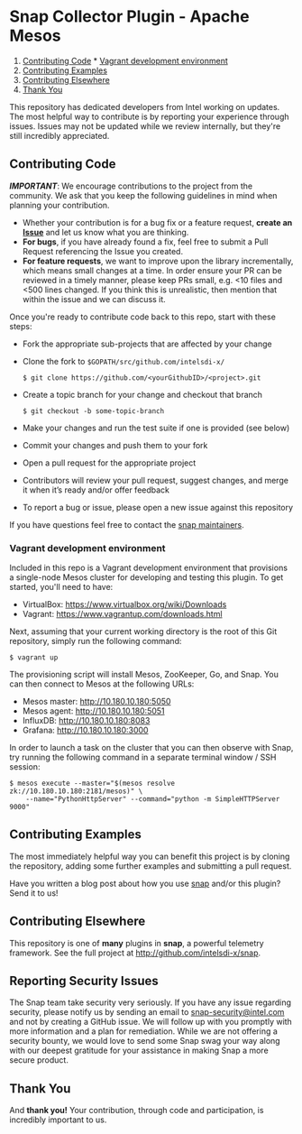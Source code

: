 # Snap Collector Plugin - Apache Mesos

  1. [Contributing Code](#contributing-code)
    * [Vagrant development environment](#vagrant-development-environment)
  2. [Contributing Examples](#contributing-examples)
  3. [Contributing Elsewhere](#contributing-elsewhere)
  4. [Thank You](#thank-you)

This repository has dedicated developers from Intel working on updates. The most helpful way to contribute is by
reporting your experience through issues. Issues may not be updated while we review internally, but they're still
incredibly appreciated.

## Contributing Code
**_IMPORTANT_**: We encourage contributions to the project from the community. We ask that you keep the following
guidelines in mind when planning your contribution.

  * Whether your contribution is for a bug fix or a feature request, **create an [Issue][create-issue]** and let us know
   what you are thinking.
  * **For bugs**, if you have already found a fix, feel free to submit a Pull Request referencing the Issue you created.
  * **For feature requests**, we want to improve upon the library incrementally, which means small changes at a time. In
   order ensure your PR can be reviewed in a timely manner, please keep PRs small, e.g. <10 files and <500 lines
   changed. If you think this is unrealistic, then mention that within the issue and we can discuss it.

Once you're ready to contribute code back to this repo, start with these steps:

  * Fork the appropriate sub-projects that are affected by your change
  * Clone the fork to `$GOPATH/src/github.com/intelsdi-x/`

    ```
    $ git clone https://github.com/<yourGithubID>/<project>.git
    ```

  * Create a topic branch for your change and checkout that branch

    ```
    $ git checkout -b some-topic-branch
    ```

  * Make your changes and run the test suite if one is provided (see below)
  * Commit your changes and push them to your fork
  * Open a pull request for the appropriate project
  * Contributors will review your pull request, suggest changes, and merge it when it’s ready and/or offer feedback
  * To report a bug or issue, please open a new issue against this repository

If you have questions feel free to contact the [snap maintainers][snap-maintainers].

### Vagrant development environment
Included in this repo is a Vagrant development environment that provisions a single-node Mesos cluster for developing
and testing this plugin. To get started, you'll need to have:

  * VirtualBox: <https://www.virtualbox.org/wiki/Downloads>
  * Vagrant: <https://www.vagrantup.com/downloads.html>

Next, assuming that your current working directory is the root of this Git repository, simply run the following command:

```
$ vagrant up
```

The provisioning script will install Mesos, ZooKeeper, Go, and Snap. You can then connect to Mesos at the following
URLs:

  * Mesos master: <http://10.180.10.180:5050>
  * Mesos agent: <http://10.180.10.180:5051>
  * InfluxDB: <http://10.180.10.180:8083>
  * Grafana: <http://10.180.10.180:3000>

In order to launch a task on the cluster that you can then observe with Snap, try running the following command in a
separate terminal window / SSH session:

```
$ mesos execute --master="$(mesos resolve zk://10.180.10.180:2181/mesos)" \
    --name="PythonHttpServer" --command="python -m SimpleHTTPServer 9000"
```

## Contributing Examples
The most immediately helpful way you can benefit this project is by cloning the repository, adding some further examples
and submitting a pull request.

Have you written a blog post about how you use [snap](http://github.com/intelsdi-x/snap) and/or this plugin? Send it to
us!

## Contributing Elsewhere
This repository is one of **many** plugins in **snap**, a powerful telemetry framework. See the full project at
<http://github.com/intelsdi-x/snap>.

## Reporting Security Issues

The Snap team take security very seriously. If you have any issue regarding security,
please notify us by sending an email to snap-security@intel.com and not by creating a GitHub issue.
We will follow up with you promptly with more information and a plan for remediation.
While we are not offering a security bounty, we would love to send some Snap swag your way along with our
deepest gratitude for your assistance in making Snap a more secure product.

## Thank You
And **thank you!** Your contribution, through code and participation, is incredibly important to us.


[create-issue]: https://github.com/intelsdi-x/snap-plugin-collector-mesos/issues
[snap-maintainers]: https://github.com/intelsdi-x/snap/blob/master/README.md#maintainers
